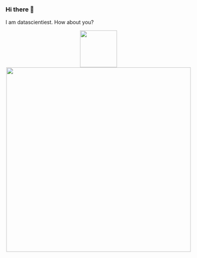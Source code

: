 ### Hi there 👋

I am datascientiest.
How about you?

<div id="header" align="center">
  <img src="https://media.giphy.com/media/v1.Y2lkPTc5MGI3NjExYTM3enZ4dXR4aXJ4ODIwcDlvams2bDdoZ2l0Mmx2MTA2bXN6emF4bCZlcD12MV9pbnRlcm5hbF9naWZfYnlfaWQmY3Q9Zw/KAq5w47R9rmTuvWOWa/giphy.gif" width="100"/>
</div>

<div id="header" align="center">
  <img src="https://media.giphy.com/media/v1.Y2lkPTc5MGI3NjExdmttcDQ2YnJuOTBsaWZ1bjZuZnNyZmIzbGQ3dmN5YTI4Mm85OHZobiZlcD12MV9pbnRlcm5hbF9naWZfYnlfaWQmY3Q9Zw/xUOrwp4STllIPP6zyo/giphy.gif" width="500"/>
</div>


<!--
**keyboardnorth/keyboardnorth** is a ✨ _special_ ✨ repository because its `README.md` (this file) appears on your GitHub profile.

Here are some ideas to get you started:

- 🔭 I’m currently working on ...
- 🌱 I’m currently learning ...
- 👯 I’m looking to collaborate on ...
- 🤔 I’m looking for help with ...
- 💬 Ask me about ...
- 📫 How to reach me: ...
- 😄 Pronouns: ...
- ⚡ Fun fact: ...
-->
